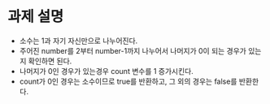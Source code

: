 # 과제 설명

- 소수는 1과 자기 자신만으로 나누어진다. 
- 주어진 number를 2부터 number-1까지 나누어서 나머지가 0이 되는 경우가 있는지 확인하면 된다.
- 나머지가 0인 경우가 있는경우 count 변수를 1 증가시킨다.
- count가 0인 경우는 소수이므로 true를 반환하고, 그 외의 경우는 false를 반환한다.